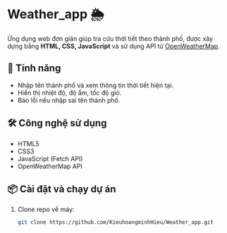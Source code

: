 # Weather_app 🌦️
Ứng dụng web đơn giản giúp tra cứu thời tiết theo thành phố, được xây dựng bằng **HTML, CSS, JavaScript** và sử dụng API từ [OpenWeatherMap](https://openweathermap.org/).

## 🚀 Tính năng
- Nhập tên thành phố và xem thông tin thời tiết hiện tại.
- Hiển thị nhiệt độ, độ ẩm, tốc độ gió.
- Báo lỗi nếu nhập sai tên thành phố.

## 🛠️ Công nghệ sử dụng
- HTML5
- CSS3
- JavaScript (Fetch API)
- OpenWeatherMap API

## 📦 Cài đặt và chạy dự án
1. Clone repo về máy:
   ```bash
   git clone https://github.com/KieuhoangminhHieu/Weather_app.git